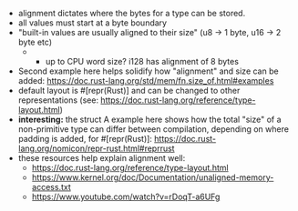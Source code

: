 - alignment dictates where the bytes for a type can be stored.
- all values must start at a byte boundary
- "built-in values are usually aligned to their size" (u8 -> 1 byte, u16 -> 2 byte etc)
	- * up to CPU word size? i128 has alignment of 8 bytes
- Second example here helps solidify how "alignment" and size can be added: https://doc.rust-lang.org/std/mem/fn.size_of.html#examples
- default layout is #\[repr(Rust)\] and can be changed to other representations (see: https://doc.rust-lang.org/reference/type-layout.html)
- **interesting:** the struct A example here shows how the total "size" of a non-primitive type can differ between compilation, depending on where padding is added, for #\[repr(Rust)\]: https://doc.rust-lang.org/nomicon/repr-rust.html#reprrust
- these resources help explain alignment well:
	- https://doc.rust-lang.org/reference/type-layout.html
	- https://www.kernel.org/doc/Documentation/unaligned-memory-access.txt
	- https://www.youtube.com/watch?v=rDoqT-a6UFg
